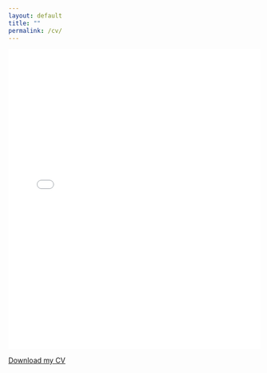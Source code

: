 ```yaml
---
layout: default
title: ""
permalink: /cv/
---
```


<embed src="docs/Deegan_CV.pdf" type="application/pdf" width="100%" height="600px" />

<a href="docs/Deegan_CV.pdf" download>Download my CV</a>
